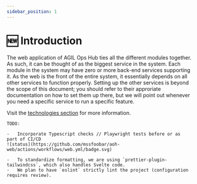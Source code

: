 ```yaml
---
sidebar_position: 1
---
```


# 🆕 Introduction

The web application of AGIL Ops Hub ties all the different modules together. As such, it can be thought of as the
biggest service in the system. Each module in the system may have zero or more back-end services supporting it. As the
web is the front of the entire system, it essentially depends on all other services to function properly. Setting
up the other services is beyond the scope of this document; you should refer to their approriate documentation on how
to set them up there, but we will point out whenever you need a specific service to run a specific feature.

Visit the [technologies section](/docs/overview/technologies/svelte_sveltekit) for more information.

```
TODO:

-   Incorporate Typescript checks // Playwright tests before or as part of CI/CD
![status](https://github.com/mssfoobar/aoh-web/actions/workflows/web.yml/badge.svg)

-   To standardize formatting, we are using `prettier-plugin-tailwindcss`, which also handles Svelte code.
-   We plan to have `eslint` strictly lint the project (configuration requires review).

```
